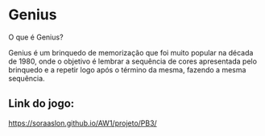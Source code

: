 # Genius

O que é Genius?

Genius é um brinquedo de memorização que foi muito popular na década de 1980, onde o objetivo é lembrar a sequência de cores apresentada pelo brinquedo e a repetir logo após o término da mesma, fazendo a mesma sequência.

## Link do jogo:

https://soraaslon.github.io/AW1/projeto/PB3/
